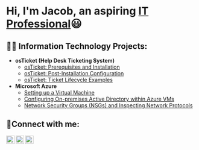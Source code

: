 <h1>Hi, I'm Jacob, an aspiring <a href="https://linkedin.com/in/jacob-andrade-065686140"> IT Professional</a>😃</h1>

<h2>👨‍💻 Information Technology Projects:</h2>

- <b>osTicket (Help Desk Ticketing System)</b>
  - [osTicket: Prerequisites and Installation](https://github.com/andradejacob36/osticket-prereqs)
  - [osTicket: Post-Installation Configuration](https://github.com/andradejacob36/post-install-config)
  - [osTicket: Ticket Lifecycle Examples](https://github.com/andradejacob36/ticket-lifecycle)
- <b>Microsoft Azure</b>
  - [Setting up a Virtual Machine](https://github.com/andradejacob36/)
  - [Configuring On-premises Active Directory within Azure VMs](https://github.com/andradejacob36/configure-ad)
  - [Network Security Groups (NSGs) and Inspecting Network Protocols](https://github.com/andradejacob36/azure-network-protocols)

<h2>🤳Connect with me:</h2>

[<img align="left" alt="Josh | Twitter" width="22px" src="https://cdn.jsdelivr.net/npm/simple-icons@v3/icons/twitter.svg" />][twitter]
[<img align="left" alt="Josh | LinkedIn" width="22px" src="https://cdn.jsdelivr.net/npm/simple-icons@v3/icons/linkedin.svg" />][linkedin]
[<img align="left" alt="Josh | Instagram" width="22px" src="https://cdn.jsdelivr.net/npm/simple-icons@v3/icons/instagram.svg" />][instagram]

[twitter]: https://twitter.com/@andradejacob36
[instagram]: https://www.instagram.com/Josh
[linkedin]: https://linkedin.com/in/Josh
